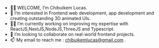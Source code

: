 - 🤝🏾 WELCOME, I’m Chibuikem Lucas.
- 🧐 I’m interested in Frontend web development, app development and creating outstanding 3D animated UIs.
- ✍🏾 I’m currently working on improving my expertise with ReactJS,NextJS,NodeJS,ThreeJS and Typescript.
- 📌 I’m looking to collaborate on real-world frontend projects.
- 📫 My email to reach me : chibuikemlucas@gmail.com  .

<!---
ChibuikemLucas/ChibuikemLucas is a ✨ special ✨ repository because its `README.md` (this file) appears on your GitHub profile.
You can click the Preview link to take a look at your changes.
--->
